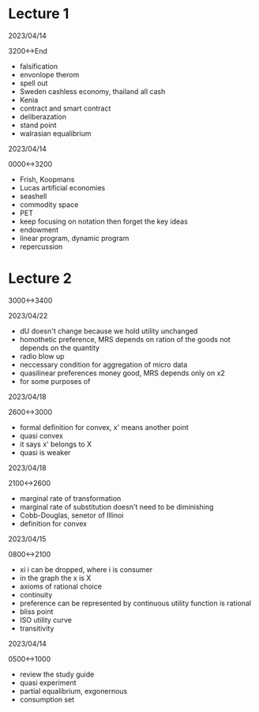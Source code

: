 # Lecture 1

2023/04/14

3200<->End

- falsification
- envonlope therom
- spell out
- Sweden cashless economy, thailand all cash
- Kenia
- contract and smart contract
- deliberazation
- stand point
- walrasian equalibrium

2023/04/14

0000<->3200

- Frish, Koopmans
- Lucas artificial economies
- seashell
- commodity space
- PET
- keep focusing on notation then forget the key ideas
- endowment
- linear program, dynamic program
- repercussion

# Lecture 2

3000<->3400

2023/04/22

- dU doesn't change because we hold utility unchanged
- homothetic preference, MRS depends on ration of the goods not depends on the quantity
- radio blow up
- neccessary condition for aggregation of micro data
- quasilinear preferences money good, MRS depends only on x2
- for some purposes of

2023/04/18

2600<->3000

- formal definition for convex, x' means another point
- quasi convex
- it says x' belongs to X
- quasi is weaker

2023/04/18

2100<->2600

- marginal rate of transformation
- marginal rate of substitution doesn't need to be diminishing
- Cobb-Douglas, senetor of Illinoi
- definition for convex

2023/04/15

0800<->2100

- xi i can be dropped, where i is consumer
- in the graph the x is X
- axioms of rational choice
- continuity
- preference can be represented by continuous utility function is rational
- bliss point
- ISO utility curve
- transitivity

2023/04/14

0500<->1000

- review the study guide
- quasi experiment
- partial equalibrium, exgonernous
- consumption set
